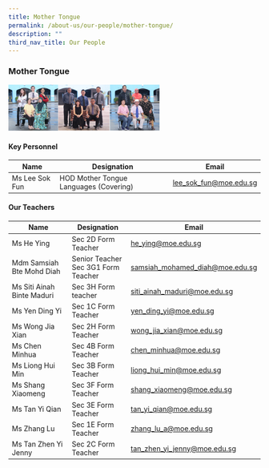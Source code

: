 ```yaml
---
title: Mother Tongue
permalink: /about-us/our-people/mother-tongue/
description: ""
third_nav_title: Our People
---
```

### Mother Tongue

<img src="/images/op4.png" style="width:60%">

#### Key Personnel

| Name | Designation | Email |
|---|---|---|
| Ms Lee Sok Fun | HOD Mother Tongue Languages (Covering) | lee_sok_fun@moe.edu.sg |

#### Our Teachers

| Name | Designation | Email |
|---|---|---|
| Ms He Ying | Sec 2D Form Teacher | he_ying@moe.edu.sg |
| Mdm Samsiah Bte Mohd Diah | Senior Teacher<br>Sec 3G1 Form Teacher | samsiah_mohamed_diah@moe.edu.sg |
| Ms Siti Ainah Binte Maduri | Sec 3H Form teacher | siti_ainah_maduri@moe.edu.sg |
| Ms Yen Ding Yi | Sec 1C Form Teacher | yen_ding_yi@moe.edu.sg |
| Ms Wong Jia Xian | Sec 2H  Form Teacher  | wong_jia_xian@moe.edu.sg |
| Ms Chen Minhua | Sec 4B Form Teacher | chen_minhua@moe.edu.sg |
| Ms Liong Hui Min | Sec 3B Form Teacher  | liong_hui_min@moe.edu.sg |
| Ms Shang Xiaomeng | Sec 3F Form Teacher | shang_xiaomeng@moe.edu.sg |
| Ms Tan Yi Qian | Sec 3E Form Teacher | tan_yi_qian@moe.edu.sg |
| Ms Zhang Lu | Sec 1E Form Teacher  | zhang_lu_a@moe.edu.sg  |
| Ms Tan Zhen Yi Jenny | Sec 2C Form Teacher  | tan_zhen_yi_jenny@moe.edu.sg  |
